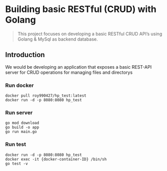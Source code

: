 # Building basic RESTful (CRUD) with Golang

>This project focuses on developing a basic RESTful CRUD API’s using Golang & MySql as backend database.




## Introduction
We would be developing an application that exposes a basic REST-API server for CRUD operations for managing files and directorys

### Run docker 
    docker pull roy990427/hp_test:latest
    docker run -d -p 8080:8080 hp_test
### Run server  
	go mod download
	go build -o app
	go run main.go
### Run test 
    docker run -d -p 8080:8080 hp_test
    docker exec -it {docker-container-ID} /bin/sh
	go test -v 
